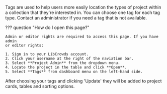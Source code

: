 Tags are used to help users more easily location the types of project within a
collection that they're interested in. You can choose one tag for each tag type.
Contact an administrator if you need a tag that is not available.

??? question "How do I open this page?"

    Admin or editor rights are required to access this page. If you have admin
    or editor rights:

    1. Sign in to your LibCrowds account.
    2. Click your username at the right of the naviation bar.
    3. Select **Project Admin** from the dropdown menu.
    4. Locate the project in the table and click **Open**.
    5. Select **Tags** from dashboard menu on the left-hand side.

After choosing your tags and clicking 'Update' they will be added to project
cards, tables and sorting options.
